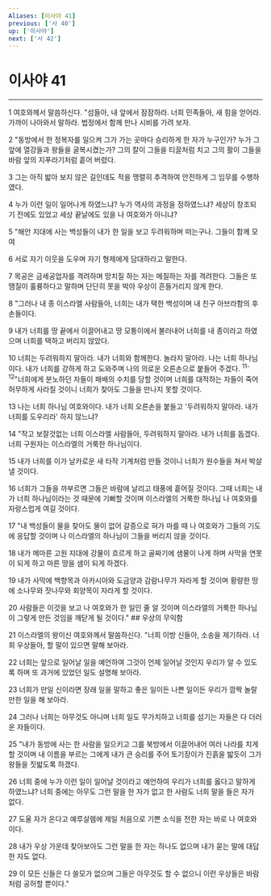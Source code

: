 ```yaml
---
Aliases: [이사야 41]
previous: ['사 40']
up: ['이사야']
next: ['사 42']
---
```

# 이사야 41

***


1 여호와께서 말씀하신다. "섬들아, 내 앞에서 잠잠하라. 너희 민족들아, 새 힘을 얻어라. 가까이 나아와서 말하라. 법정에서 함께 만나 시비를 가려 보자. 

2 "동방에서 한 정복자를 일으켜 그가 가는 곳마다 승리하게 한 자가 누구인가? 누가 그 앞에 열강들과 왕들을 굴복시켰는가? 그의 칼이 그들을 티끌처럼 치고 그의 활이 그들을 바람 앞의 지푸라기처럼 흩어 버렸다. 

3 그는 아직 밟아 보지 않은 길인데도 적을 맹렬히 추격하여 안전하게 그 임무를 수행하였다. 

4 누가 이런 일이 일어나게 하였느냐? 누가 역사의 과정을 정하였느냐? 세상이 창조되기 전에도 있었고 세상 끝날에도 있을 나 여호와가 아니냐? 

5 "해안 지대에 사는 백성들이 내가 한 일을 보고 두려워하며 떠는구나. 그들이 함께 모여 

6 서로 자기 이웃을 도우며 자기 형제에게 담대하라고 말한다. 

7 목공은 금세공업자를 격려하며 망치질 하는 자는 메질하는 자를 격려한다. 그들은 또 땜질이 훌륭하다고 말하며 단단히 못을 박아 우상이 흔들거리지 않게 한다. 

8 "그러나 내 종 이스라엘 사람들아, 너희는 내가 택한 백성이며 내 친구 아브라함의 후손들이다. 

9 내가 너희를 땅 끝에서 이끌어내고 땅 모퉁이에서 불러내어 너희를 내 종이라고 하였으며 너희를 택하고 버리지 않았다. 

10 너희는 두려워하지 말아라. 내가 너희와 함께한다. 놀라지 말아라. 나는 너희 하나님이다. 내가 너희를 강하게 하고 도와주며 나의 의로운 오른손으로 붙들어 주겠다. <sup class="versenum">11-12</sup>"너희에게 분노하던 자들이 패배의 수치를 당할 것이며 너희를 대적하는 자들이 죽어 허무하게 사라질 것이니 너희가 찾아도 그들을 만나지 못할 것이다. 

13 나는 너희 하나님 여호와이다. 내가 너희 오른손을 붙들고 '두려워하지 말아라. 내가 너희를 도우리라' 하지 않느냐? 

14 "작고 보잘것없는 너희 이스라엘 사람들아, 두려워하지 말아라. 내가 너희를 돕겠다. 너희 구원자는 이스라엘의 거룩한 하나님이다. 

15 내가 너희를 이가 날카로운 새 타작 기계처럼 만들 것이니 너희가 원수들을 쳐서 박살낼 것이다. 

16 너희가 그들을 까부르면 그들은 바람에 날리고 태풍에 흩어질 것이다. 그때 너희는 내가 너희 하나님이라는 것 때문에 기뻐할 것이며 이스라엘의 거룩한 하나님 나 여호와를 자랑스럽게 여길 것이다. 

17 "내 백성들이 물을 찾아도 물이 없어 갈증으로 혀가 마를 때 나 여호와가 그들의 기도에 응답할 것이며 나 이스라엘의 하나님이 그들을 버리지 않을 것이다. 

18 내가 메마른 고원 지대에 강물이 흐르게 하고 골짜기에 샘물이 나게 하며 사막을 연못이 되게 하고 마른 땅을 샘이 되게 하겠다. 

19 내가 사막에 백향목과 아카시아와 도금양과 감람나무가 자라게 할 것이며 황량한 땅에 소나무와 잣나무와 회양목이 자라게 할 것이다. 

20 사람들은 이것을 보고 나 여호와가 한 일인 줄 알 것이며 이스라엘의 거룩한 하나님이 그렇게 만든 것임을 깨닫게 될 것이다." ## 우상의 무익함 

21 이스라엘의 왕이신 여호와께서 말씀하신다. "너희 이방 신들아, 소송을 제기하라. 너희 우상들아, 할 말이 있으면 말해 보아라. 

22 너희는 앞으로 일어날 일을 예언하여 그것이 언제 일어날 것인지 우리가 알 수 있도록 하며 또 과거에 있었던 일도 설명해 보아라. 

23 너희가 만일 신이라면 장래 일을 말하고 좋은 일이든 나쁜 일이든 우리가 깜짝 놀랄 만한 일을 해 보아라. 

24 그러나 너희는 아무것도 아니며 너희 일도 무가치하고 너희를 섬기는 자들은 다 더러운 자들이다. 

25 "내가 동방에 사는 한 사람을 일으키고 그를 북방에서 이끌어내어 여러 나라를 치게 할 것이며 내 이름을 부르는 그에게 내가 큰 승리를 주어 토기장이가 진흙을 밟듯이 그가 왕들을 짓밟도록 하겠다. 

26 너희 중에 누가 이런 일이 일어날 것이라고 예언하여 우리가 너희를 옳다고 말하게 하였느냐? 너희 중에는 아무도 그런 말을 한 자가 없고 한 사람도 너희 말을 들은 자가 없다. 

27 도울 자가 온다고 예루살렘에 제일 처음으로 기쁜 소식을 전한 자는 바로 나 여호와이다. 

28 내가 우상 가운데 찾아보아도 그런 말을 한 자는 하나도 없으며 내가 묻는 말에 대답한 자도 없다. 

29 이 모든 신들은 다 쓸모가 없으며 그들은 아무것도 할 수 없으니 이런 우상들은 바람처럼 공허할 뿐이다."
